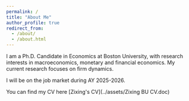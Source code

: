 ```yaml
---
permalink: /
title: "About Me"
author_profile: true
redirect_from: 
  - /about/
  - /about.html
---
```


I am a Ph.D. Candidate in Economics at Boston University, with research interests in macroeconomics, monetary and financial economics. My current research focuses on firm dynamics. 

I will be on the job market during AY 2025-2026.

You can find my CV here [Zixing's CV](../assets/Zixing BU CV.doc)

